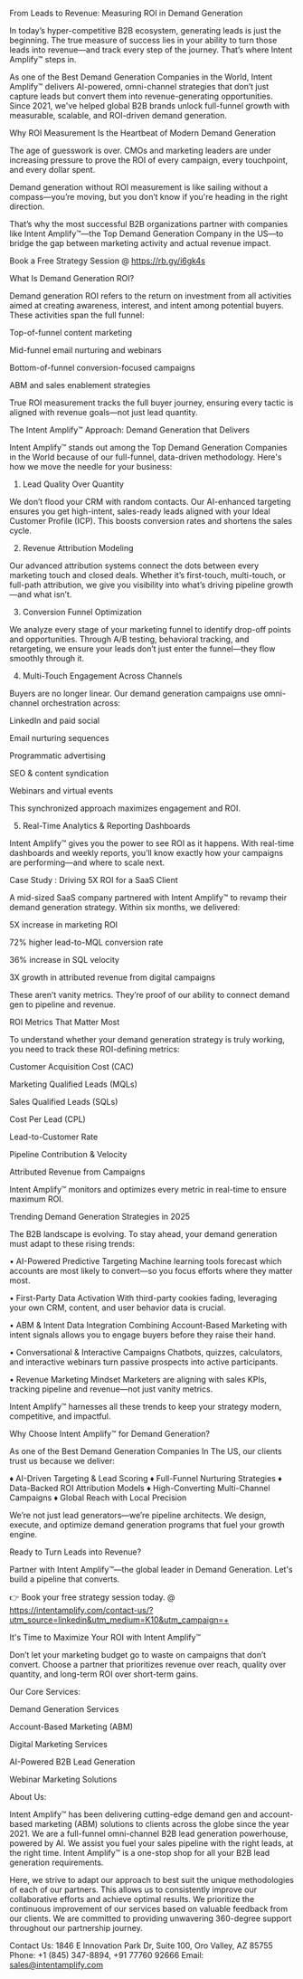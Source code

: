 From Leads to Revenue: Measuring ROI in Demand Generation

In today’s hyper-competitive B2B ecosystem, generating leads is just the beginning. The true measure of success lies in your ability to turn those leads into revenue—and track every step of the journey. That’s where Intent Amplify™ steps in.

As one of the Best Demand Generation Companies in the World, Intent Amplify™ delivers AI-powered, omni-channel strategies that don’t just capture leads but convert them into revenue-generating opportunities. Since 2021, we've helped global B2B brands unlock full-funnel growth with measurable, scalable, and ROI-driven demand generation.

Why ROI Measurement Is the Heartbeat of Modern Demand Generation

The age of guesswork is over. CMOs and marketing leaders are under increasing pressure to prove the ROI of every campaign, every touchpoint, and every dollar spent.

Demand generation without ROI measurement is like sailing without a compass—you’re moving, but you don’t know if you're heading in the right direction.

That’s why the most successful B2B organizations partner with companies like Intent Amplify™—the Top Demand Generation Company in the US—to bridge the gap between marketing activity and actual revenue impact.

Book a Free Strategy Session @ https://rb.gy/i6gk4s 

What Is Demand Generation ROI?

Demand generation ROI refers to the return on investment from all activities aimed at creating awareness, interest, and intent among potential buyers. These activities span the full funnel:

Top-of-funnel content marketing

Mid-funnel email nurturing and webinars

Bottom-of-funnel conversion-focused campaigns

ABM and sales enablement strategies

True ROI measurement tracks the full buyer journey, ensuring every tactic is aligned with revenue goals—not just lead quantity.

The Intent Amplify™ Approach: Demand Generation that Delivers

Intent Amplify™ stands out among the Top Demand Generation Companies in the World because of our full-funnel, data-driven methodology. Here's how we move the needle for your business:

1. Lead Quality Over Quantity

We don’t flood your CRM with random contacts. Our AI-enhanced targeting ensures you get high-intent, sales-ready leads aligned with your Ideal Customer Profile (ICP). This boosts conversion rates and shortens the sales cycle.

2. Revenue Attribution Modeling

Our advanced attribution systems connect the dots between every marketing touch and closed deals. Whether it’s first-touch, multi-touch, or full-path attribution, we give you visibility into what’s driving pipeline growth—and what isn’t.

3. Conversion Funnel Optimization

We analyze every stage of your marketing funnel to identify drop-off points and opportunities. Through A/B testing, behavioral tracking, and retargeting, we ensure your leads don’t just enter the funnel—they flow smoothly through it.

4. Multi-Touch Engagement Across Channels

Buyers are no longer linear. Our demand generation campaigns use omni-channel orchestration across:

LinkedIn and paid social

Email nurturing sequences

Programmatic advertising

SEO & content syndication

Webinars and virtual events

This synchronized approach maximizes engagement and ROI.

5. Real-Time Analytics & Reporting Dashboards

Intent Amplify™ gives you the power to see ROI as it happens. With real-time dashboards and weekly reports, you’ll know exactly how your campaigns are performing—and where to scale next.

Case Study : Driving 5X ROI for a SaaS Client

A mid-sized SaaS company partnered with Intent Amplify™ to revamp their demand generation strategy. Within six months, we delivered:

5X increase in marketing ROI

72% higher lead-to-MQL conversion rate

36% increase in SQL velocity

3X growth in attributed revenue from digital campaigns

These aren’t vanity metrics. They’re proof of our ability to connect demand gen to pipeline and revenue.

ROI Metrics That Matter Most

To understand whether your demand generation strategy is truly working, you need to track these ROI-defining metrics:

Customer Acquisition Cost (CAC)

Marketing Qualified Leads (MQLs)

Sales Qualified Leads (SQLs)

Cost Per Lead (CPL)

Lead-to-Customer Rate

Pipeline Contribution & Velocity

Attributed Revenue from Campaigns

Intent Amplify™ monitors and optimizes every metric in real-time to ensure maximum ROI.

Trending Demand Generation Strategies in 2025

The B2B landscape is evolving. To stay ahead, your demand generation must adapt to these rising trends:

• AI-Powered Predictive Targeting
Machine learning tools forecast which accounts are most likely to convert—so you focus efforts where they matter most.

• First-Party Data Activation
With third-party cookies fading, leveraging your own CRM, content, and user behavior data is crucial.

• ABM & Intent Data Integration
Combining Account-Based Marketing with intent signals allows you to engage buyers before they raise their hand.

• Conversational & Interactive Campaigns
Chatbots, quizzes, calculators, and interactive webinars turn passive prospects into active participants.

• Revenue Marketing Mindset
Marketers are aligning with sales KPIs, tracking pipeline and revenue—not just vanity metrics.

Intent Amplify™ harnesses all these trends to keep your strategy modern, competitive, and impactful.

Why Choose Intent Amplify™ for Demand Generation?

As one of the Best Demand Generation Companies In The US, our clients trust us because we deliver:

♦ AI-Driven Targeting & Lead Scoring
♦ Full-Funnel Nurturing Strategies
♦ Data-Backed ROI Attribution Models
♦ High-Converting Multi-Channel Campaigns
♦ Global Reach with Local Precision

We’re not just lead generators—we’re pipeline architects. We design, execute, and optimize demand generation programs that fuel your growth engine.

Ready to Turn Leads into Revenue?

Partner with Intent Amplify™—the global leader in Demand Generation. Let's build a pipeline that converts.

👉 Book your free strategy session today. @ https://intentamplify.com/contact-us/?utm_source=linkedin&utm_medium=K10&utm_campaign=+

It's Time to Maximize Your ROI with Intent Amplify™

Don’t let your marketing budget go to waste on campaigns that don’t convert. Choose a partner that prioritizes revenue over reach, quality over quantity, and long-term ROI over short-term gains.

Our Core Services:

Demand Generation Services

Account-Based Marketing (ABM)

Digital Marketing Services

AI-Powered B2B Lead Generation

Webinar Marketing Solutions

About Us:

Intent Amplify™ has been delivering cutting-edge demand gen and account-based marketing (ABM) solutions to clients across the globe since the year 2021. We are a full-funnel omni-channel B2B lead generation powerhouse, powered by AI. We assist you fuel your sales pipeline with the right leads, at the right time. Intent Amplify™ is a one-stop shop for all your B2B lead generation requirements.

Here, we strive to adapt our approach to best suit the unique methodologies of each of our partners. This allows us to consistently improve our collaborative efforts and achieve optimal results. We prioritize the continuous improvement of our services based on valuable feedback from our clients. We are committed to providing unwavering 360-degree support throughout our partnership journey.

Contact Us:
1846 E Innovation Park Dr,
Suite 100, Oro Valley, AZ 85755
Phone: +1 (845) 347-8894, +91 77760 92666
Email: sales@intentamplify.com
